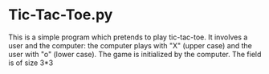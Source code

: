 # Tic-Tac-Toe.py
This is a simple program which pretends to play tic-tac-toe. 
It involves a user and the computer: the computer plays with "X" (upper case) and the user with "o" (lower case). 
The game is initialized by the computer.
The field is of size 3*3
